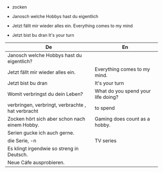 
- zocken 




- Janosch welche Hobbys hast du eigentlich


- Jetzt fällt mir wieder alles ein.
Everything comes to my mind

- Jetzt bist bu dran
It's your turn

| De | En |
| ---- | ---- |
| Janosch welche Hobbys hast du eigentlich? |  |
| Jetzt fällt mir wieder alles ein. | Everything comes to my mind. |
| Jetzt bist bu dran | It's your turn |
| Womit verbringst du dein Leben? | What do you spend your life doing? |
| verbringen, verbringt, verbrachte , hat verbracht | to spend |
| Zocken hört sich aber schon nach einem Hobby. | Gaming does count as a hobby. |
| Serien gucke ich auch gerne. |  |
| die Serie, -n | TV series |
| Es klingt irgendwie so streng in Deutsch. |  |
| Neue Cáfe ausprobieren. |  |